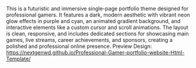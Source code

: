 This is a futuristic and immersive single-page portfolio theme designed for professional gamers. It features a dark, modern aesthetic with vibrant neon glow effects in purple and cyan, an animated gradient background, and interactive elements like a custom cursor and scroll animations. The layout is clean, responsive, and includes dedicated sections for showcasing main games, live streams, career achievements, and sponsors, creating a polished and professional online presence.
Preview Design: https://nextgenwd.github.io/Professional-Gamer-portfolio-website-Html-Template/
